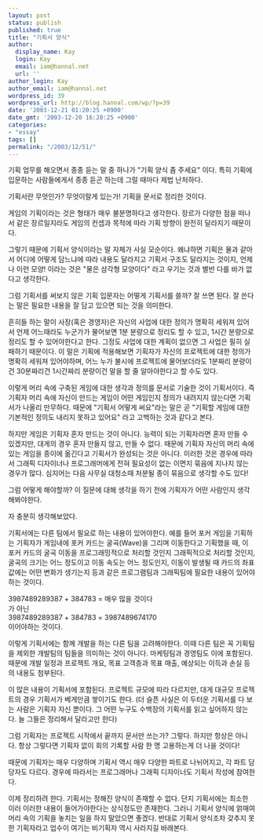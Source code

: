 ```yaml
---
layout: post
status: publish
published: true
title: "기획서 양식"
author:
  display_name: Kay
  login: Kay
  email: iam@hannal.net
  url: ''
author_login: Kay
author_email: iam@hannal.net
wordpress_id: 39
wordpress_url: http://blog.hannal.com/wp/?p=39
date: '2003-12-21 01:20:25 +0900'
date_gmt: '2003-12-20 16:20:25 +0900'
categories:
- "essay"
tags: []
permalink: "/2003/12/51/"
---
```

<p>기획 업무를 해오면서 종종 듣는 말 중 하나가 "기획 양식 좀 주세요" 이다. 특히 기획에 입문하는 사람들에게서 종종 듣곤 하는데 그럴 때마다 제법 난처하다.</p>
<p>기획서란 무엇인가? 무엇이랄게 있는가! 기획을 문서로 정리한 것이다.</p>
<p>게임의 기획이라는 것은 형태가 매우 불분명하다고 생각한다. 장르가 다양한 점을 떠나서 같은 장르일지라도 게임의 컨셉과 목적에 따라 기획 방향이 완전히 달라지기 때문이다.</p>
<p>그렇기 때문에 기획서 양식이라는 말 자체가 사실 모순이다. 왜냐하면 기획은 물과 같아서 어디에 어떻게 담느냐에 따라 내용도 달라지고 기획서 구조도 달라지는 것이지, 언제나 이런 모양! 이라는 것은 "물은 삼각형 모양이다" 라고 우기는 것과 별반 다를 바가 없다고 생각한다.</p>
<p>그럼 기획서를 써보지 않은 기획 입문자는 어떻게 기획서를 쓸까? 잘 쓰면 된다. 잘 쓴다는 말은 필요한 내용을 잘 담고 있으면 되는 것을 의미한다.</p>
<p>흔히들 하는 말이 사장(혹은 경영자)은 자신의 사업에 대한 정의가 명확히 세워져 있어서 언제 어느때라도 누군가가 물어보면 1분 분량으로 정리도 할 수 있고, 1시간 분량으로 정리도 할 수 있어야한다고 한다. 그정도 사업에 대한 계획이 없으면 그 사업은 필히 실패하기 때문이다. 이 말은 기획에 적용해보면 기획자가 자신의 프로젝트에 대한 정의가 명확히 세워져 있어야하며, 어느 누가 불시에 프로젝트에 물어보더라도 1분짜리 분량이건 30분짜리건 1시간짜리 분량이건 말을 할 줄 알아야한다고 할 수도 있다.</p>
<p>이렇게 머리 속에 구축된 게임에 대한 생각과 정의를 문서로 기술한 것이 기획서이다. 즉 기획자 머리 속에 자신이 만드는 게임이 어떤 게임인지 정의가 내려지지 않는다면 기획서가 나올리 만무하다. 때문에 "기획서 어떻게 써요"라는 말은 곧 "기획할 게임에 대한 기본적인 정의도 내리지 못하고 있어요" 라고 고백하는 것과 같다고 본다.</p>
<p>하지만 게임은 기획자 혼자 만드는 것이 아니다. 능력이 되는 기획자라면 혼자 만들 수 있겠지만, 대게의 경우 혼자 만들지 않고, 만들 수 없다. 때문에 기획자 자신의 머리 속에 있는 게임을 종이에 옮긴다고 기획서가 완성되는 것은 아니다. 이러한 것은 경우에 따라서 그래픽 디자이너나 프로그래머에게 전혀 필요성이 없는 이면지 묶음에 지나지 않는 경우가 많다. 심지어는 다음 사무실 대청소때 처분될 종이 묶음으로 생각할 수도 있다!</p>
<p>그럼 어떻게 해야할까? 이 질문에 대해 생각을 하기 전에 기획자가 어떤 사람인지 생각해봐야한다.</p>
<p>자 충분히 생각해보았다.</p>
<p>기획서에는 다른 팀에서 필요로 하는 내용이 있어야한다. 예를 들어 포커 게임을 기획하는 기획자가 게임내에 포커 카드는 굴곡(Wave)을 그리며 이동한다고 기획했을 때, 이 포커 카드의 굴곡 이동을 프로그래밍적으로 처리할 것인지 그래픽적으로 처리할 것인지, 굴곡의 크기는 어느 정도이고 이동 속도는 어느 정도인지, 이동이 발생될 때 카드의 좌표값에는 어떤 변화가 생기는지 등과 같은 프로그램팀과 그래픽팀에 필요한 내용이 있어야 하는 것이다.</p>
<p>3987489289387 + 384783 = 매우 많을 것이다<br />
가 아닌<br />
3987489289387 + 384783 = 3987489674170<br />
이어야하는 것이다.</p>
<p>이렇게 기획서에는 함께 개발을 하는 다른 팀을 고려해야한다. 이때 다른 팀은 꼭 기획팀을 제외한 개발팀의 팀들을 의미하는 것이 아니다. 마케팅팀과 경영팀도 이에 포함된다. 때문에 개발 일정과 프로젝트 개요, 목표 고객층과 목표 매출, 예상되는 이득과 손실 등의 내용도 첨부된다.</p>
<p>이 많은 내용이 기획서에 포함된다. 프로젝트 규모에 따라 다르지만, 대게 대규모 프로젝트의 경우 기획서가 베게만큼 쌓이기도 한다. (더 슬픈 사실은 이 두터운 기획서를 다 보는 사람은 기획자 자신 뿐이다. 그 어떤 누구도 수백장의 기획서를 읽고 싶어하지 않는다. 늘 그들은 정리해서 달라고만 한다)</p>
<p>그럼 기획자는 프로젝트 시작에서 끝까지 문서만 쓰는가? 그렇다. 하지만 항상은 아니다. 항상 그렇다면 기획자 없이 회의 기록할 사람 한 명 고용하는게 더 나을 것이다!</p>
<p>때문에 기획자는 매우 다양하며 기획서 역시 매우 다양한 파트로 나뉘어지고, 각 파트 담당자도 다르다. 경우에 따라서는 프로그래머나 그래픽 디자이너도 기획서 작성에 참여한다.</p>
<p>이제 정리하려 한다. 기획서는 정해진 양식이 존재할 수 없다. 단지 기획서에는 최소한 이러 이러한 내용이 들어가야한다는 상식정도만 존재한다. 그러니 기획서 양식에 얽매여 머리 속의 기획을 놓치는 일을 하지 말았으면 좋겠다. 반대로 기획서 양식조차 갖추지 못한 기획자라고 업수이 여기는 비기획자 역시 사라지길 바래본다.</p>
